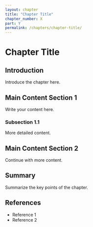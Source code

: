 ```yaml
---
layout: chapter
title: "Chapter Title"
chapter_number: X
part: Y
permalink: /chapters/chapter-title/
---
```


# Chapter Title

## Introduction

Introduce the chapter here.

## Main Content Section 1

Write your content here.

### Subsection 1.1

More detailed content.

## Main Content Section 2

Continue with more content.

## Summary

Summarize the key points of the chapter.

## References

- Reference 1
- Reference 2